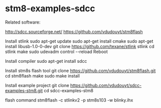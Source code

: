 stm8-examples-sdcc
==================

Related software:

http://sdcc.sourceforge.net/
https://github.com/vdudouyt/stm8flash

Install stlink
    sudo apt-get update
    sudo apt-get install cmake
    sudo apt-get install libusb-1.0-0-dev
    git clone https://github.com/texane/stlink stlink
    cd stlink
    make
    sudo udevadm control --reload
    Reboot
    
Install compiler
    sudo apt-get install sdcc

Install stm8s flash tool
    git clone https://github.com/vdudouyt/stm8flash.git
    cd stm8flash
    make
    sudo make install
    
Install example project
    git clone https://github.com/vdudouyt/sdcc-examples-stm8.git
    cd sdcc-examples-stm8
    
flash command
    stm8flash -c stlinkv2 -p stm8s103 -w blinky.ihx
